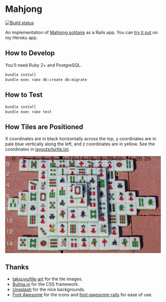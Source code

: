 # Mahjong

[![Build status](https://travis-ci.org/cheshire137/Mahjong.svg?branch=master)](https://travis-ci.org/cheshire137/Mahjong)

An implementation of [Mahjong solitaire](https://en.wikipedia.org/wiki/Mahjong_solitaire) as a Rails app. You can [try it out](https://mahjong-rails.herokuapp.com/) on my Heroku app.

## How to Develop

You'll need Ruby 2+ and PostgreSQL.

    bundle install
    bundle exec rake db:create db:migrate

## How to Test

    bundle install
    bundle exec rake test

## How Tiles are Positioned

X coordinates are in black horizontally across the top, y coordinates are in pale blue vertically along the left, and z coordinates are in yellow. See the coordinates in [layouts/turtle.txt](layouts/turtle.txt).

![Tile position diagram](https://raw.githubusercontent.com/cheshire137/Mahjong/master/tile-diagram.png)

## Thanks

- [taksuyu/tile-art](https://github.com/taksuyu/tile-art) for the tile images.
- [Bulma.io](http://bulma.io/) for the CSS framework.
- [Unsplash](https://unsplash.com/) for the nice backgrounds.
- [Font Awesome](http://fontawesome.io/) for the icons and [font-awesome-rails](https://github.com/bokmann/font-awesome-rails) for ease of use.
